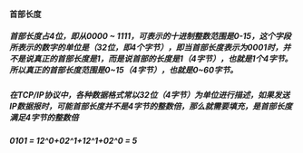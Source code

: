 #### 首部长度
##### 首部长度占4位，即从0000 ~ 1111，可表示的十进制整数范围是0-15，这个字段所表示的数字的单位是（32位，即4个字节），即当首部长度表示为0001时，并不是说真正的首部长度是1，而是说首部的长度是1（4字节），也就是1个4字节。所以真正的首部长度范围是0~15（4字节），也就是0~60字节。
##### 在TCP/IP协议中，各种数据格式常以32位（4字节）为单位进行描述，如果发送IP数据报时，可能首部长度并不是4字节的整数倍，那么就需要填充，是首部长度满足4字节的整数倍
##### 0101 = 1*2^0+0*2^1+1*2^1+0*2^0 = 5
